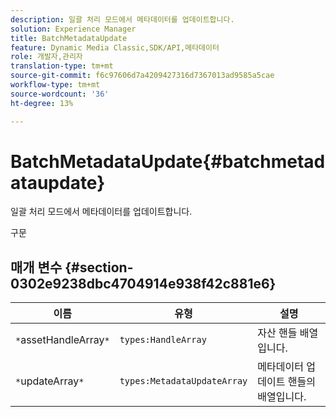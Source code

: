 ```yaml
---
description: 일괄 처리 모드에서 메타데이터를 업데이트합니다.
solution: Experience Manager
title: BatchMetadataUpdate
feature: Dynamic Media Classic,SDK/API,메타데이터
role: 개발자,관리자
translation-type: tm+mt
source-git-commit: f6c97606d7a4209427316d7367013ad9585a5cae
workflow-type: tm+mt
source-wordcount: '36'
ht-degree: 13%

---
```



# BatchMetadataUpdate{#batchmetadataupdate}

일괄 처리 모드에서 메타데이터를 업데이트합니다.

구문

## 매개 변수 {#section-0302e9238dbc4704914e938f42c881e6}

| 이름 | 유형 | 설명 |
|---|---|---|
| `*`assetHandleArray`*` | `types:HandleArray` | 자산 핸들 배열입니다. |
| `*`updateArray`*` | `types:MetadataUpdateArray` | 메타데이터 업데이트 핸들의 배열입니다. |

